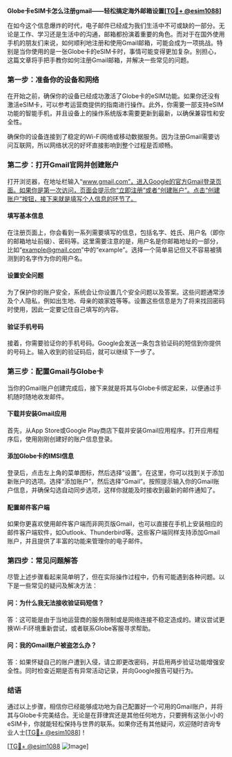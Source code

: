 **Globe卡eSIM卡怎么注册gmail——轻松搞定海外邮箱设置[[TG💪+ @esim1088](https://t.me/s/esim1088)]**

在如今这个信息爆炸的时代，电子邮件已经成为我们生活中不可或缺的一部分。无论是工作、学习还是生活中的沟通，邮箱都扮演着重要的角色。而对于在国外使用手机的朋友们来说，如何顺利地注册和使用Gmail邮箱，可能会成为一项挑战。特别是当你使用的是一张Globe卡的eSIM卡时，事情可能变得更加复杂。别担心，这篇文章将手把手教你如何注册Gmail邮箱，并解决一些常见的问题。

### 第一步：准备你的设备和网络

在开始之前，确保你的设备已经成功激活了Globe卡的eSIM功能。如果你还没有激活eSIM卡，可以参考运营商提供的指南进行操作。此外，你需要一部支持eSIM功能的智能手机，并且设备上的操作系统版本需要更新到最新，以确保兼容性和安全性。

确保你的设备连接到了稳定的Wi-Fi网络或移动数据服务。因为注册Gmail需要访问互联网，所以网络状况的好坏直接影响到整个过程是否顺畅。

### 第二步：打开Gmail官网并创建账户

打开浏览器，在地址栏输入“www.gmail.com”，进入Google的官方Gmail登录页面。如果你是第一次访问，页面会提示你“立即注册”或者“创建账户”。点击“创建账户”按钮，接下来就是填写个人信息的环节了。

#### 填写基本信息

在注册页面上，你会看到一系列需要填写的信息，包括名字、姓氏、用户名（即你的邮箱地址前缀）、密码等。这里需要注意的是，用户名是你邮箱地址的一部分，比如“example@gmail.com”中的“example”。选择一个简单易记但又不容易被猜测到的名字作为你的用户名。

#### 设置安全问题

为了保护你的账户安全，系统会让你设置几个安全问题以及答案。这些问题通常涉及个人隐私，例如出生地、母亲的娘家姓等等。设置这些信息是为了将来找回密码时使用，因此一定要记住自己填写的内容。

#### 验证手机号码

接着，你需要验证你的手机号码。Google会发送一条包含验证码的短信到你提供的号码上。输入收到的验证码后，就可以继续下一步了。

### 第三步：配置Gmail与Globe卡

当你的Gmail账户创建完成后，接下来就是将其与Globe卡绑定起来，以便通过手机随时随地收发邮件。

#### 下载并安装Gmail应用

首先，从App Store或Google Play商店下载并安装Gmail应用程序。打开应用程序后，使用刚刚创建好的账户信息登录。

#### 添加Globe卡的IMSI信息

登录后，点击左上角的菜单图标，然后选择“设置”。在这里，你可以找到关于添加新账户的选项。选择“添加账户”，然后选择“Gmail”。按照提示输入你的Gmail账户信息，并确保勾选自动同步选项，这样你就能及时接收到最新的邮件通知了。

#### 配置邮件客户端

如果你更喜欢使用邮件客户端而非网页版Gmail，也可以直接在手机上安装相应的邮件客户端软件，如Outlook、Thunderbird等。这些客户端同样支持添加Gmail账户，并且提供了丰富的功能来管理你的电子邮件。

### 第四步：常见问题解答

尽管上述步骤看起来简单明了，但在实际操作过程中，仍有可能遇到各种问题。以下是一些常见的疑问及解决方法：

#### 问：为什么我无法接收验证码短信？

答：这可能是由于当地运营商的服务限制或是网络连接不稳定造成的。建议尝试更换Wi-Fi环境重新尝试，或者联系Globe客服寻求帮助。

#### 问：我的Gmail账户被盗怎么办？

答：如果怀疑自己的账户遭到入侵，请立即更改密码，并启用两步验证功能增强安全性。同时检查近期是否有异常活动记录，并向Google报告可疑行为。

### 结语

通过以上步骤，相信你已经能够成功地为自己配置好一个可用的Gmail账户，并将其与Globe卡完美结合。无论是在菲律宾还是其他任何地方，只要拥有这张小小的eSIM卡，你就能轻松保持与世界的联系。如果你还有其他疑问，欢迎随时咨询专业人士[[TG💪+ @esim1088](https://t.me/s/esim1088)]！

[[TG💪+ @esim1088](https://t.me/s/esim1088) ![Image](https://i.postimg.cc/4NQfJmqS/Snipaste-2025-05-13-00-14-12.png)]